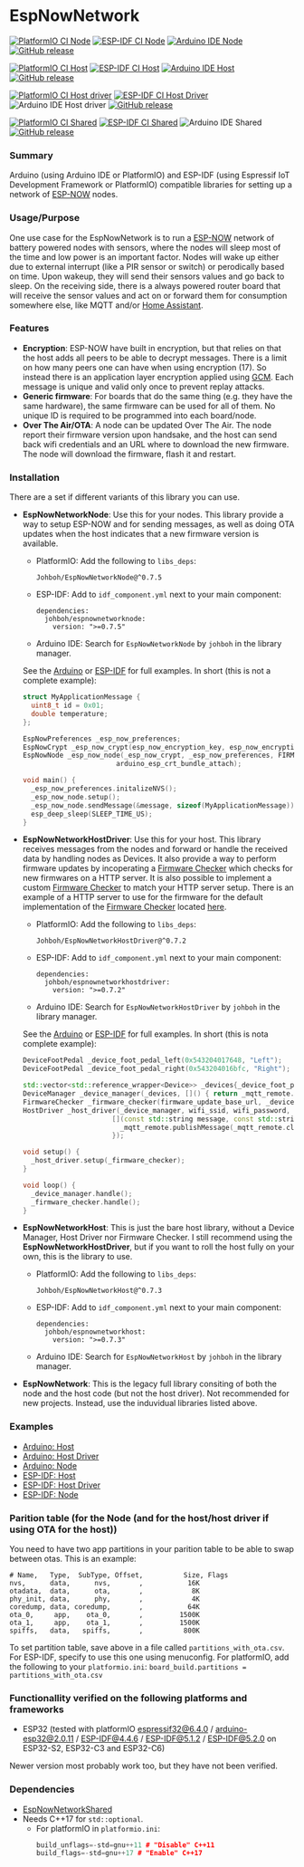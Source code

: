 # EspNowNetwork
[![PlatformIO CI Node](https://github.com/Johboh/EspNowNetworkNode/actions/workflows/platformio.yaml/badge.svg)](https://registry.platformio.org/libraries/johboh/EspNowNetworkNode) [![ESP-IDF CI Node](https://github.com/Johboh/EspNowNetworkNode/actions/workflows/espidf.yaml/badge.svg)](https://components.espressif.com/components/johboh/espnownetworknode) [![Arduino IDE Node](https://github.com/Johboh/EspNowNetworkNode/actions/workflows/arduino_cli.yaml/badge.svg)](https://github.com/Johboh/EspNowNetworkNode/actions/workflows/arduino_cli.yaml) [![GitHub release](https://img.shields.io/github/release/Johboh/EspNowNetworkNode.svg)](https://github.com/Johboh/EspNowNetworkNode/releases)


[![PlatformIO CI Host](https://github.com/Johboh/EspNowNetworkHost/actions/workflows/platformio.yaml/badge.svg)](https://registry.platformio.org/libraries/johboh/EspNowNetworkHost) [![ESP-IDF CI Host](https://github.com/Johboh/EspNowNetworkHost/actions/workflows/espidf.yaml/badge.svg)](https://components.espressif.com/components/johboh/espnownetworkhost) [![Arduino IDE Host](https://github.com/Johboh/EspNowNetworkHost/actions/workflows/arduino_cli.yaml/badge.svg)](https://github.com/Johboh/EspNowNetworkHost/actions/workflows/arduino_cli.yaml) [![GitHub release](https://img.shields.io/github/release/Johboh/EspNowNetworkHost.svg)](https://github.com/Johboh/EspNowNetworkHost/releases)


[![PlatformIO CI Host driver](https://github.com/Johboh/EspNowNetworkHostDriver/actions/workflows/platformio.yaml/badge.svg)](https://registry.platformio.org/libraries/johboh/EspNowNetworkHostDriver) [![ESP-IDF CI Host Driver](https://github.com/Johboh/EspNowNetworkHostDriver/actions/workflows/espidf.yaml/badge.svg)](https://components.espressif.com/components/johboh/espnownetworkhostdriver) ![Arduino IDE Host driver](https://github.com/Johboh/EspNowNetworkHostDriver/actions/workflows/arduino_cli.yaml/badge.svg) [![GitHub release](https://img.shields.io/github/release/Johboh/EspNowNetworkHostDriver.svg)](https://github.com/Johboh/EspNowNetworkHostDriver/releases)


[![PlatformIO CI Shared](https://github.com/Johboh/EspNowNetworkShared/actions/workflows/platformio.yaml/badge.svg)](https://registry.platformio.org/libraries/johboh/EspNowNetworkShared) [![ESP-IDF CI Shared](https://github.com/Johboh/EspNowNetworkShared/actions/workflows/espidf.yaml/badge.svg)](https://components.espressif.com/components/johboh/espnownetworkshared) ![Arduino IDE Shared](https://github.com/Johboh/EspNowNetworkShared/actions/workflows/arduino_cli.yaml/badge.svg) [![GitHub release](https://img.shields.io/github/release/Johboh/EspNowNetworkShared.svg)](https://github.com/Johboh/EspNowNetworkShared/releases)

### Summary
Arduino (using Arduino IDE or PlatformIO) and ESP-IDF (using Espressif IoT Development Framework or PlatformIO) compatible libraries for setting up a network of [ESP-NOW](https://www.espressif.com/en/solutions/low-power-solutions/esp-now) nodes.

### Usage/Purpose
One use case for the EspNowNetwork is to run a [ESP-NOW](https://www.espressif.com/en/solutions/low-power-solutions/esp-now) network of battery powered nodes with sensors, where the nodes will sleep most of the time and low power is an important factor. Nodes will wake up either due to external interrupt (like a PIR sensor or switch) or perodically based on time. Upon wakeup, they will send their sensors values and go back to sleep. On the receiving side, there is a always powered router board that will receive the sensor values and act on or forward them for consumption somewhere else, like MQTT and/or [Home Assistant](https://www.home-assistant.io).

### Features
- **Encryption**: ESP-NOW have built in encryption, but that relies on that the host adds all peers to be able to decrypt messages. There is a limit on how many peers one can have when using encryption (17). So instead there is an application layer encryption applied using [GCM](https://en.wikipedia.org/wiki/Galois/Counter_Mode). Each message is unique and valid only once to prevent replay attacks.
- **Generic firmware**: For boards that do the same thing (e.g. they have the same hardware), the same firmware can be used for all of them. No unique ID is required to be programmed into each board/node.
- **Over The Air/OTA**: A node can be updated Over The Air. The node report their firmware version upon handsake, and the host can send back wifi credentials and an URL where to download the new firmware. The node will download the firmware, flash it and restart.

### Installation
There are a set if different variants of this library you can use.
- **EspNowNetworkNode**: Use this for your nodes. This library provide a way to setup ESP-NOW and for sending messages, as well as doing OTA updates when the host indicates that a new firmware version is available.
  - PlatformIO: Add the following to `libs_deps`:
    ```
    Johboh/EspNowNetworkNode@^0.7.5
    ```
  - ESP-IDF: Add to `idf_component.yml` next to your main component:
    ```
    dependencies:
      johboh/espnownetworknode:
        version: ">=0.7.5"
    ```
  - Arduino IDE: Search for `EspNowNetworkNode` by `johboh` in the library manager.

  See the [Arduino](https://github.com/Johboh/EspNowNetworkNode/blob/main/examples/arduino/arduino.ino) or [ESP-IDF](https://github.com/Johboh/EspNowNetworkNode/blob/main/examples/espidf/main/main.cpp) for full examples. In short (this is not a complete example):
  ```c++
  struct MyApplicationMessage {
    uint8_t id = 0x01;
    double temperature;
  };

  EspNowPreferences _esp_now_preferences;
  EspNowCrypt _esp_now_crypt(esp_now_encryption_key, esp_now_encryption_secret);
  EspNowNode _esp_now_node(_esp_now_crypt, _esp_now_preferences, FIRMWARE_VERSION, _on_status, _on_log,
                         arduino_esp_crt_bundle_attach);

  void main() {
    _esp_now_preferences.initalizeNVS();
    _esp_now_node.setup();
    _esp_now_node.sendMessage(&message, sizeof(MyApplicationMessage));
    esp_deep_sleep(SLEEP_TIME_US);
  }
  ```

- **EspNowNetworkHostDriver**: Use this for your host. This library receives messages from the nodes and forward or handle the received data by handling nodes as Devices. It also provide a way to perform firmware updates by incoperating a [Firmware Checker](https://github.com/Johboh/EspNowNetworkHostDriver/blob/main/src/FirmwareChecker.h) which checks for new firmwares on a HTTP server. It is also possible to implement a custom [Firmware Checker](https://github.com/Johboh/EspNowNetworkHostDriver/blob/main/src/IFirmwareChecker.h) to match your HTTP server setup. There is an example of a HTTP server to use for the firmware for the default implementation of the [Firmware Checker](https://github.com/Johboh/EspNowNetworkHostDriver/blob/main/src/FirmwareChecker.h) located [here](firmware%20http%20server).
  - PlatformIO: Add the following to `libs_deps`:
    ```
    Johboh/EspNowNetworkHostDriver@^0.7.2
    ```
  - ESP-IDF: Add to `idf_component.yml` next to your main component:
    ```
    dependencies:
      johboh/espnownetworkhostdriver:
        version: ">=0.7.2"
    ```
  - Arduino IDE: Search for `EspNowNetworkHostDriver` by `johboh` in the library manager.

  See the [Arduino](https://github.com/Johboh/EspNowNetworkHostDriver/blob/main/examples/arduino/arduino.ino) or [ESP-IDF](https://github.com/Johboh/EspNowNetworkHostDriver/blob/main/examples/espidf/main/main.cpp) for full examples. In short (this is nota complete example):
  ```c++
  DeviceFootPedal _device_foot_pedal_left(0x543204017648, "Left");
  DeviceFootPedal _device_foot_pedal_right(0x543204016bfc, "Right");

  std::vector<std::reference_wrapper<Device>> _devices{_device_foot_pedal_left, _device_foot_pedal_right};
  DeviceManager _device_manager(_devices, []() { return _mqtt_remote.connected(); });
  FirmwareChecker _firmware_checker(firmware_update_base_url, _devices);
  HostDriver _host_driver(_device_manager, wifi_ssid, wifi_password, esp_now_encryption_key esp_now_encryption_secret,
                        [](const std::string message, const std::string sub_path, const bool retain) {
                          _mqtt_remote.publishMessage(_mqtt_remote.clientId() + sub_path, message, retain);
                        });

  void setup() {
    _host_driver.setup(_firmware_checker);
  }

  void loop() {
    _device_manager.handle();
    _firmware_checker.handle();
  }
  ```

- **EspNowNetworkHost**: This is just the bare host library, without a Device Manager, Host Driver nor Firmware Checker. I still recommend using the **EspNowNetworkHostDriver**, but if you want to roll the host fully on your own, this is the library to use.
  - PlatformIO: Add the following to `libs_deps`:
    ```
    Johboh/EspNowNetworkHost@^0.7.3
    ```
  - ESP-IDF: Add to `idf_component.yml` next to your main component:
    ```
    dependencies:
      johboh/espnownetworkhost:
        version: ">=0.7.3"
    ```
  - Arduino IDE: Search for `EspNowNetworkHost` by `johboh` in the library manager.

- **EspNowNetwork**: This is the legacy full library consiting of both the node and the host code (but not the host driver). Not recommended for new projects. Instead, use the induvidual libraries listed above.

### Examples
- [Arduino: Host](https://github.com/Johboh/EspNowNetworkHost/blob/main/examples/arduino/arduino.ino)
- [Arduino: Host Driver](https://github.com/Johboh/EspNowNetworkHostDriver/blob/main/examples/arduino/arduino.ino)
- [Arduino: Node](https://github.com/Johboh/EspNowNetworkNode/blob/main/examples/arduino/arduino.ino)
- [ESP-IDF: Host](https://github.com/Johboh/EspNowNetworkHost/blob/main/examples/espidf/main/main.cpp)
- [ESP-IDF: Host Driver](https://github.com/Johboh/EspNowNetworkHostDriver/blob/main/examples/espidf/main/main.cpp)
- [ESP-IDF: Node](https://github.com/Johboh/EspNowNetworkNode/blob/main/examples/espidf/main/main.cpp)

### Parition table (for the Node (and for the host/host driver if using OTA for the host))
You need to have two app partitions in your parition table to be able to swap between otas. This is an example:
```
# Name,   Type,  SubType, Offset,          Size, Flags
nvs,      data,      nvs,       ,           16K
otadata,  data,      ota,       ,            8K
phy_init, data,      phy,       ,            4K
coredump, data, coredump,       ,           64K
ota_0,     app,    ota_0,       ,         1500K
ota_1,     app,    ota_1,       ,         1500K
spiffs,   data,   spiffs,       ,          800K
```
To set partition table, save above in a file called `partitions_with_ota.csv`. For ESP-IDF, specify to use this one using menuconfig. For platformIO, add the following to your `platformio.ini`: `board_build.partitions = partitions_with_ota.csv`

### Functionallity verified on the following platforms and frameworks
- ESP32 (tested with platformIO [espressif32@6.4.0](https://github.com/platformio/platform-espressif32) / [arduino-esp32@2.0.11](https://github.com/espressif/arduino-esp32) / [ESP-IDF@4.4.6](https://github.com/espressif/esp-idf) / [ESP-IDF@5.1.2](https://github.com/espressif/esp-idf) / [ESP-IDF@5.2.0](https://github.com/espressif/esp-idf) on ESP32-S2, ESP32-C3 and ESP32-C6)

Newer version most probably work too, but they have not been verified.

### Dependencies
- [EspNowNetworkShared](https://github.com/Johboh/EspNowNetworkShared)
- Needs C++17 for `std::optional`.
  - For platformIO in `platformio.ini`:
    ```C++
    build_unflags=-std=gnu++11 # "Disable" C++11
    build_flags=-std=gnu++17 # "Enable" C++17
    ```
